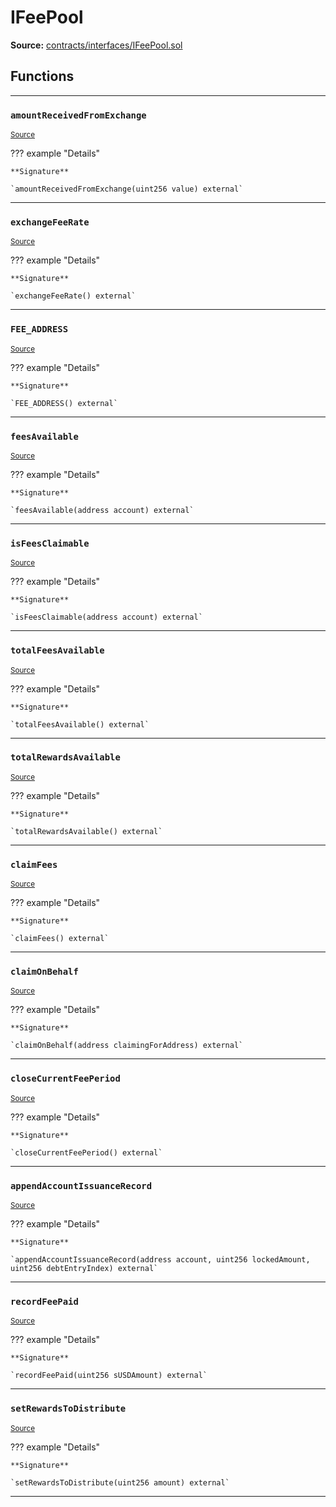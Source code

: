 # IFeePool

**Source:** [contracts/interfaces/IFeePool.sol](https://github.com/Synthetixio/synthetix/tree/develop/contracts/interfaces/IFeePool.sol)

## Functions

---

### `amountReceivedFromExchange`
<sub>[Source](https://github.com/Synthetixio/synthetix/tree/develop/contracts/interfaces/IFeePool.sol#L6)</sub>

??? example "Details"

    **Signature**

    `amountReceivedFromExchange(uint256 value) external`

---

### `exchangeFeeRate`
<sub>[Source](https://github.com/Synthetixio/synthetix/tree/develop/contracts/interfaces/IFeePool.sol#L8)</sub>

??? example "Details"

    **Signature**

    `exchangeFeeRate() external`

---

### `FEE_ADDRESS`
<sub>[Source](https://github.com/Synthetixio/synthetix/tree/develop/contracts/interfaces/IFeePool.sol#L11)</sub>

??? example "Details"

    **Signature**

    `FEE_ADDRESS() external`

---

### `feesAvailable`
<sub>[Source](https://github.com/Synthetixio/synthetix/tree/develop/contracts/interfaces/IFeePool.sol#L13)</sub>

??? example "Details"

    **Signature**

    `feesAvailable(address account) external`

---

### `isFeesClaimable`
<sub>[Source](https://github.com/Synthetixio/synthetix/tree/develop/contracts/interfaces/IFeePool.sol#L15)</sub>

??? example "Details"

    **Signature**

    `isFeesClaimable(address account) external`

---

### `totalFeesAvailable`
<sub>[Source](https://github.com/Synthetixio/synthetix/tree/develop/contracts/interfaces/IFeePool.sol#L17)</sub>

??? example "Details"

    **Signature**

    `totalFeesAvailable() external`

---

### `totalRewardsAvailable`
<sub>[Source](https://github.com/Synthetixio/synthetix/tree/develop/contracts/interfaces/IFeePool.sol#L19)</sub>

??? example "Details"

    **Signature**

    `totalRewardsAvailable() external`

---

### `claimFees`
<sub>[Source](https://github.com/Synthetixio/synthetix/tree/develop/contracts/interfaces/IFeePool.sol#L22)</sub>

??? example "Details"

    **Signature**

    `claimFees() external`

---

### `claimOnBehalf`
<sub>[Source](https://github.com/Synthetixio/synthetix/tree/develop/contracts/interfaces/IFeePool.sol#L24)</sub>

??? example "Details"

    **Signature**

    `claimOnBehalf(address claimingForAddress) external`

---

### `closeCurrentFeePeriod`
<sub>[Source](https://github.com/Synthetixio/synthetix/tree/develop/contracts/interfaces/IFeePool.sol#L26)</sub>

??? example "Details"

    **Signature**

    `closeCurrentFeePeriod() external`

---

### `appendAccountIssuanceRecord`
<sub>[Source](https://github.com/Synthetixio/synthetix/tree/develop/contracts/interfaces/IFeePool.sol#L29)</sub>

??? example "Details"

    **Signature**

    `appendAccountIssuanceRecord(address account, uint256 lockedAmount, uint256 debtEntryIndex) external`

---

### `recordFeePaid`
<sub>[Source](https://github.com/Synthetixio/synthetix/tree/develop/contracts/interfaces/IFeePool.sol#L35)</sub>

??? example "Details"

    **Signature**

    `recordFeePaid(uint256 sUSDAmount) external`

---

### `setRewardsToDistribute`
<sub>[Source](https://github.com/Synthetixio/synthetix/tree/develop/contracts/interfaces/IFeePool.sol#L37)</sub>

??? example "Details"

    **Signature**

    `setRewardsToDistribute(uint256 amount) external`

---

